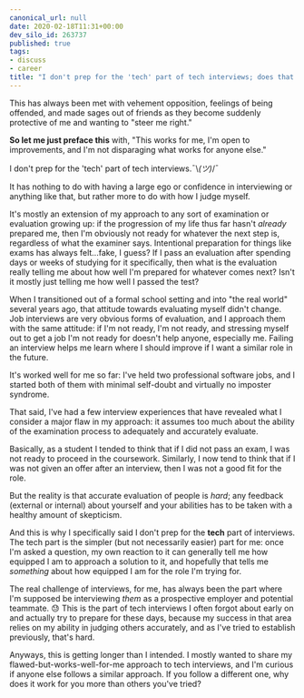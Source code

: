 ```yaml
---
canonical_url: null
date: 2020-02-18T11:31+00:00
dev_silo_id: 263737
published: true
tags:
- discuss
- career
title: "I don't prep for the 'tech' part of tech interviews; does that work for you, too?"
---
```


This has always been met with vehement opposition, feelings of being offended, and made sages out of friends as they become suddenly protective of me and wanting to "steer me right."

**So let me just preface this** with, "This works for me, I'm open to improvements, and I'm not disparaging what works for anyone else."

I don't prep for the 'tech' part of tech interviews.¯\\_(ツ)_/¯

<!-- / -->

It has nothing to do with having a large ego or confidence in interviewing or anything like that, but rather more to do with how I judge myself.

It's mostly an extension of my approach to any sort of examination or evaluation growing up: if the progression of my life thus far hasn't _already_ prepared me, then I'm obviously not ready for whatever the next step is, regardless of what the examiner says. Intentional preparation for things like exams has always felt...fake, I guess? If I pass an evaluation after spending days or weeks of studying for it specifically, then what is the evaluation really telling me about how well I'm prepared for whatever comes next? Isn't it mostly just telling me how well I passed the test?

When I transitioned out of a formal school setting and into "the real world" several years ago, that attitude towards evaluating myself didn't change. Job interviews are very obvious forms of evaluation, and I approach them with the same attitude: if I'm not ready, I'm not ready, and stressing myself out to get a job I'm not ready for doesn't help anyone, especially me. Failing an interview helps me learn where I should improve if I want a similar role in the future.

It's worked well for me so far: I've held two professional software jobs, and I started both of them with minimal self-doubt and virtually no imposter syndrome.

That said, I've had a few interview experiences that have revealed what I consider a major flaw in my approach: it assumes too much about the ability of the examination process to adequately and accurately evaluate.

Basically, as a student I tended to think that if I did not pass an exam, I was not ready to proceed in the coursework. Similarly, I now tend to think that if I was not given an offer after an interview, then I was not a good fit for the role.

But the reality is that accurate evaluation of people is _hard_; any feedback (external or internal) about yourself and your abilities has to be taken with a healthy amount of skepticism.

And this is why I specifically said I don't prep for the **tech** part of interviews. The tech part is the simpler (but not necessarily easier) part for me: once I'm asked a question, my own reaction to it can generally tell me how equipped I am to approach a solution to it, and hopefully that tells me _something_ about how equipped I am for the role I'm trying for.

The real challenge of interviews, for me, has always been the part where I'm supposed be interviewing _them_ as a prospective employer and potential teammate. :sweat: This is the part of tech interviews I often forgot about early on and actually try to prepare for these days, because my success in that area relies on my ability in judging others accurately, and as I've tried to establish previously, that's hard.

Anyways, this is getting longer than I intended. I mostly wanted to share my flawed-but-works-well-for-me approach to tech interviews, and I'm curious if anyone else follows a similar approach. If you follow a different one, why does it work for you more than others you've tried?
